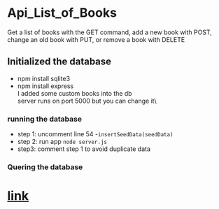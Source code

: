# Api_List_of_Books
Get a list of books with the GET command, add a new book with POST, change an old book with PUT, or remove a book with DELETE

## Initialized the database

- npm install sqlite3
- npm install express\
I added some custom books into the db\
server runs on port 5000 but you can change it\

### running the database
- step 1: uncomment line 54 -`insertSeedData(seedData)`
- step 2: run app
`node server.js`
- step3: comment step 1 to avoid duplicate data
### Quering the database

# [link](https://www.sqlitetutorial.net/sqlite-nodejs/connect/)
